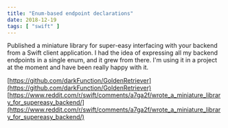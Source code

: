 ```yaml
---
title: "Enum-based endpoint declarations"
date: 2018-12-19
tags: [ "swift" ]
---
```


Published a miniature library for super-easy interfacing with your backend from a Swift client application.  I had the idea of expressing all my backend endpoints in a single enum, and it grew from there. I'm using it in a project at the moment and have been really happy with it.

[https://github.com/darkFunction/GoldenRetriever](https://github.com/darkFunction/GoldenRetriever)
[https://www.reddit.com/r/swift/comments/a7ga2f/wrote_a_miniature_library_for_supereasy_backend/](https://www.reddit.com/r/swift/comments/a7ga2f/wrote_a_miniature_library_for_supereasy_backend/)
